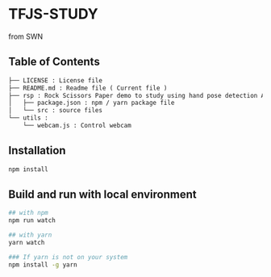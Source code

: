 # TFJS-STUDY 
from SWN

## Table of Contents
``` txt
├── LICENSE : License file
├── README.md : Readme file ( Current file )
├── rsp : Rock Scissors Paper demo to study using hand pose detection AI model from tfjs
│   ├── package.json : npm / yarn package file
│   └── src : source files
└── utils : 
    └── webcam.js : Control webcam
```

## Installation
```sh
npm install
```

## Build and run with local environment
```sh
## with npm
npm run watch

## with yarn
yarn watch
```

```sh 
### If yarn is not on your system
npm install -g yarn
```

